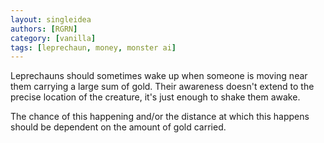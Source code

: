 ```yaml
---
layout: singleidea
authors: [RGRN]
category: [vanilla]
tags: [leprechaun, money, monster ai]
---
```

Leprechauns should sometimes wake up when someone is moving near them carrying a
large sum of gold. Their awareness doesn't extend to the precise location of the
creature, it's just enough to shake them awake.

The chance of this happening and/or the distance at which this happens should be
dependent on the amount of gold carried.
